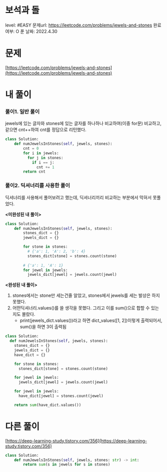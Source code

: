 # 보석과 돌

level: #EASY
문제url: https://leetcode.com/problems/jewels-and-stones
완료 여부: O
푼 날짜: 2022.4.30

# 문제

[https://leetcode.com/problems/jewels-and-stones](https://leetcode.com/problems/jewels-and-stones)

# 내 풀이

### 풀이1. 일반 풀이

jewels에 있는 글자와 stones에 있는 글자를 하나하나 비교하여(이중 for문) 비교하고, 같으면 cnt++하여 cnt를 정답으로 리턴했다. 

```python
class Solution:
    def numJewelsInStones(self, jewels, stones):
        cnt = 0
        for i in jewels:
          for j in stones:
            if i == j:
              cnt += 1
        return cnt
```

### 풀이2. 딕셔너리를 사용한 풀이

딕셔너리를 사용해서 풀어보려고 했는데, 딕셔너리끼리 비교하는 부분에서 막혀서 못풀었다. 

**<미완성된 내 풀이>**

```python
class Solution:
    def numJewelsInStones(self, jewels, stones):
        stones_dict = {}
        jewels_dict = {}

        for stone in stones:
          # {'a': 1, 'A': 2, 'b': 4}
          stones_dict[stone] = stones.count(stone)
          
        # {'a': 1, 'A': 1}
        for jewel in jewels:
          jewels_dict[jewel] = jewels.count(jewel)
```

**<완성된 내 풀이>**

1. stones에서는 stone만 세는건줄 알았고, stones에서 jewels를 세는 발상은 하지 못했다.
2. 어떤딕셔너리.values()를 쓸 생각을 못했다. 그리고 이를 sum()으로 합할 수 있는지도 몰랐다.
    - print(jewels_dict.values())라고 하면 dict_values([1, 2])이렇게 출력되어서, sum()을 하면 3이 출력됨

```python
class Solution:
  def numJewelsInStones(self, jewels, stones):
    stones_dict = {}
    jewels_dict = {}
    have_dict = {}

    for stone in stones:
      stones_dict[stone] = stones.count(stone)

    for jewel in jewels:
      jewels_dict[jewel] = jewels.count(jewel)

    for jewel in jewels:
      have_dict[jewel] = stones.count(jewel)

    return sum(have_dict.values())
```

# 다른 풀이

[https://deep-learning-study.tistory.com/356](https://deep-learning-study.tistory.com/356)

```python
class Solution:
    def numJewelsInStones(self, jewels, stones: str) -> int:
        return sum(s in jewels for s in stones)
```